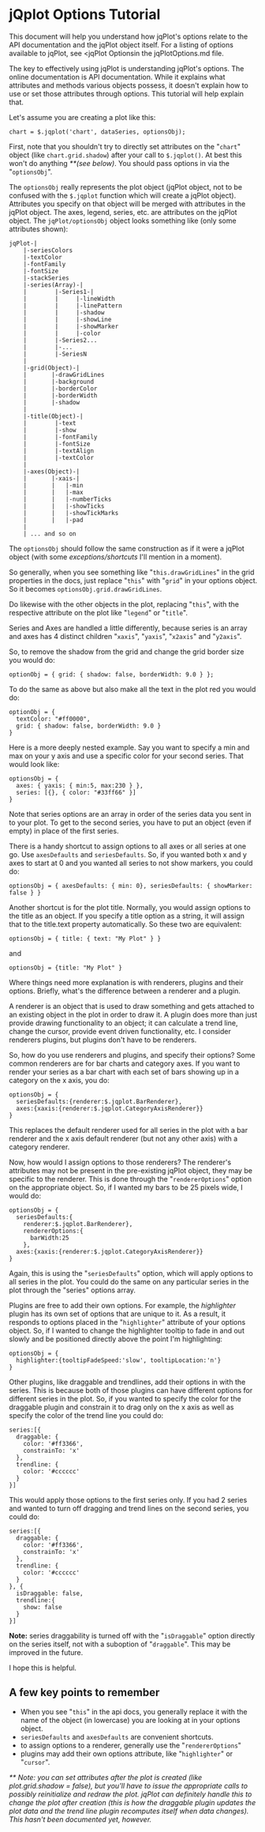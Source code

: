 # jQplot Options Tutorial

This document will help you understand how jqPlot's options relate to the API documentation and the jqPlot object itself. For a listing of options available to jqPlot, see <jqPlot Optionsin the jqPlotOptions.md file.

The key to effectively using jqPlot is understanding jqPlot's options. The online documentation is API documentation. While it explains what attributes and methods various objects possess, it doesn't explain how to use or set those attributes through options. This tutorial will help explain that.

Let's assume you are creating a plot like this:

```
chart = $.jqplot('chart', dataSeries, optionsObj);
```

First, note that you shouldn't try to directly set attributes on the "``chart``" object (like ``chart.grid.shadow``) after your call to ``$.jqplot()``. At best this won't do anything _**(see below)_. You should pass options in via the "``optionsObj``".

The ``optionsObj`` really represents the plot object (jqPlot object, not to be confused with the ``$.jqplot`` function which will create a jqPlot object). Attributes you specify on that object will be merged with attributes in the jqPlot object. The axes, legend, series, etc. are attributes on the jqPlot object. The ``jqPlot/optionsObj`` object looks something like (only some attributes shown):

```
jqPlot-|
    |-seriesColors
    |-textColor
    |-fontFamily
    |-fontSize
    |-stackSeries
    |-series(Array)-|
    |        |-Series1-|
    |        |     |-lineWidth
    |        |     |-linePattern
    |        |     |-shadow
    |        |     |-showLine
    |        |     |-showMarker
    |        |     |-color
    |        |-Series2...
    |        |-...
    |        |-SeriesN
    |
    |-grid(Object)-|
    |       |-drawGridLines
    |       |-background
    |       |-borderColor
    |       |-borderWidth
    |       |-shadow
    |
    |-title(Object)-|
    |        |-text
    |        |-show
    |        |-fontFamily
    |        |-fontSize
    |        |-textAlign
    |        |-textColor
    |
    |-axes(Object)-|
    |       |-xais-|
    |       |   |-min
    |       |   |-max
    |       |   |-numberTicks
    |       |   |-showTicks
    |       |   |-showTickMarks
    |       |   |-pad
    |
    | ... and so on
```    
 
The ``optionsObj`` should follow the same construction as if it were a jqPlot object (with some _exceptions/shortcuts_ I'll mention in a moment).

So generally, when you see something like "``this.drawGridLines``" in the grid properties in the docs, just replace "``this``" with "``grid``" in your options object. So it becomes ``optionsObj.grid.drawGridLines``.

Do likewise with the other objects in the plot, replacing "``this``", with the respective attribute on the plot like "``legend``" or "``title``".

Series and Axes are handled a little differently, because series is an array and axes has 4 distinct children "``xaxis``", "``yaxis``", "``x2axis``" and "``y2axis``".

So, to remove the shadow from the grid and change the grid border size you would do:

```
optionObj = { grid: { shadow: false, borderWidth: 9.0 } };
```

To do the same as above but also make all the text in the plot red you would do:

```
optionObj = {
  textColor: "#ff0000",
  grid: { shadow: false, borderWidth: 9.0 }
}
```

Here is a more deeply nested example. Say you want to specify a min and max on your y axis and use a specific color for your second series. That would look like:

```
optionsObj = {
  axes: { yaxis: { min:5, max:230 } },
  series: [{}, { color: "#33ff66" }]
}
```

Note that series options are an array in order of the series data you sent in to your plot. To get to the second series, you have to put an object (even if empty) in place of the first series.

There is a handy shortcut to assign options to all axes or all series at one go. Use ``axesDefaults`` and ``seriesDefaults``. So, if you wanted both x and y axes to start at 0 and you wanted all series to not show markers, you could do:

```
optionsObj = { axesDefaults: { min: 0}, seriesDefaults: { showMarker: false } }
```

Another shortcut is for the plot title. Normally, you would assign options to the title as an object. If you specify a title option as a string, it will assign that to the title.text property automatically. So these two are equivalent:

```
optionsObj = { title: { text: "My Plot" } }
```

and

```
optionsObj = {title: "My Plot" }
```

Where things need more explanation is with renderers, plugins and their options. Briefly, what's the difference between a renderer and a plugin.

A renderer is an object that is used to draw something and gets attached to an existing object in the plot in order to draw it. A plugin does more than just provide drawing functionality to an object; it can calculate a trend line, change the cursor, provide event driven functionality, etc. I consider renderers plugins, but plugins don't have to be renderers.

So, how do you use renderers and plugins, and specify their options? Some common renderers are for bar charts and category axes. If you want to render your series as a bar chart with each set of bars showing up in a category on the x axis, you do:

```
optionsObj = {
  seriesDefaults:{renderer:$.jqplot.BarRenderer},
  axes:{xaxis:{renderer:$.jqplot.CategoryAxisRenderer}}
}
```

This replaces the default renderer used for all series in the plot with a bar renderer and the x axis default renderer (but not any other axis) with a category renderer.

Now, how would I assign options to those renderers? The renderer's attributes may not be present in the pre-existing jqPlot object, they may be specific to the renderer. This is done through the "``rendererOptions``" option on the appropriate object. So, if I wanted my bars to be 25 pixels wide, I would do:

```
optionsObj = {
  seriesDefaults:{
    renderer:$.jqplot.BarRenderer},
    rendererOptions:{
      barWidth:25
    },
  axes:{xaxis:{renderer:$.jqplot.CategoryAxisRenderer}}
}
```

Again, this is using the "``seriesDefaults``" option, which will apply options to all series in the plot. You could do the same on any particular series in the plot through the "series" options array.

Plugins are free to add their own options. For example, the _highlighter_ plugin has its own set of options that are unique to it. As a result, it responds to options placed in the "``highlighter``" attribute of your options object. So, if I wanted to change the highlighter tooltip to fade in and out slowly and be positioned directly above the point I'm highlighting:

```
optionsObj = {
  highlighter:{tooltipFadeSpeed:'slow', tooltipLocation:'n'}
}
```

Other plugins, like draggable and trendlines, add their options in with the series.
This is because both of those plugins can have different options for different series in the plot. So, if you wanted to specify the color for the draggable plugin and constrain it to drag only on the x axis as well as specify the color of the trend line you could do:

```
series:[{
  draggable: {
    color: '#ff3366',
    constrainTo: 'x'
  },
  trendline: {
    color: '#cccccc'
  }
}]
```

This would apply those options to the first series only. If you had 2 series and wanted to turn off dragging and trend lines on the second series, you could do:

```
series:[{
  draggable: {
    color: '#ff3366',
    constrainTo: 'x'
  },
  trendline: {
    color: '#cccccc'
  }
}, {
  isDraggable: false,
  trendline:{
    show: false
  }
}]
```

__Note:__ series draggability is turned off with the "``isDraggable``" option directly on the series itself, not with a suboption of "``draggable``". This may be improved in the future.

I hope this is helpful.

## A few key points to remember

- When you see "``this``" in the api docs, you generally replace it with
the name of the object (in lowercase) you are looking at in your
options object.
- ``seriesDefaults`` and ``axesDefaults`` are convenient shortcuts.
- to assign options to a renderer, generally use the "``rendererOptions``"
- plugins may add their own options attribute, like "``highlighter``" or
"``cursor``".

_** Note: you can set attributes after the plot is created (like
plot.grid.shadow = false), but you'll have to issue the appropriate
calls to possibly reinitialize and redraw the plot. jqPlot can
definitely handle this to change the plot after creation (this is how
the draggable plugin updates the plot data and the trend line plugin
recomputes itself when data changes). This hasn't been documented
yet, however._
